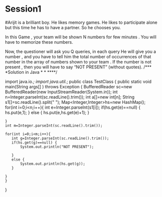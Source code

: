 # Session1
#Arijit is a brilliant boy. He likes memory games. He likes to participate alone but this time he has to have a partner. So he chooses you.

In this Game , your team will be shown N numbers for few minutes . You will have to memorize these numbers.

Now, the questioner will ask you Q queries, in each query He will give you a number , and you have to tell him the total number of occurrences of that number in the array of numbers shown to your team . If the number is not present , then you will have to say “NOT PRESENT” (without quotes).
/***
*Solution in Java
*
*
****/

import java.io.*;
import java.util.*;
public class TestClass {
    public static void main(String args[] ) throws Exception {
         BufferedReader sc=new BufferedReader(new InputStreamReader(System.in));
    int n=Integer.parseInt(sc.readLine().trim());
    int a[]=new int[n];
    String s1[]=sc.readLine().split(" ");
   Map<Integer,Integer>hs=new HashMap();
    for(int i=0;i<n;i++){
        int e=Integer.parseInt(s1[i]);
        if(hs.get(e)==null) {
        	hs.put(e,1);
        }
        else {
        	hs.put(e,hs.get(e)+1);
        }
       
    }
    int m=Integer.parseInt(sc.readLine().trim());
    
    for(int i=0;i<m;i++){
       int g=Integer.parseInt(sc.readLine().trim());
       if(hs.get(g)==null) {
           System.out.println("NOT PRESENT");
    	   
       }
       else {
    	   System.out.println(hs.get(g));
       }
      
    }
    }
}

